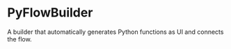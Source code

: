 # PyFlowBuilder
A builder that automatically generates Python functions as UI and connects the flow.
